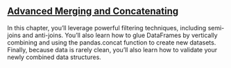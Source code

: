 ## [Advanced Merging and Concatenating](https://campus.datacamp.com/courses/joining-data-with-pandas/advanced-merging-and-concatenating) 

In this chapter, you’ll leverage powerful filtering techniques, including semi-joins and anti-joins. You’ll also learn how to glue DataFrames by vertically combining and using the pandas.concat function to create new datasets. Finally, because data is rarely clean, you’ll also learn how to validate your newly combined data structures. 

<br>